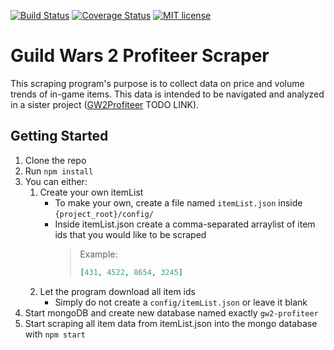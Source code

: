 [![Build Status](https://travis-ci.org/{{github-user-name}}/{{github-app-name}}.svg?branch=master)](https://travis-ci.org/{{github-user-name}}/{{github-app-name}}.svg?branch=master)
[![Coverage Status](https://coveralls.io/repos/github/{{github-user-name}}/{{github-app-name}}/badge.svg?branch=master)](https://coveralls.io/github/{{github-user-name}}/{{github-app-name}}?branch=master)
[![MIT license](http://img.shields.io/badge/license-MIT-brightgreen.svg)](http://opensource.org/licenses/MIT)

# Guild Wars 2 Profiteer Scraper
This scraping program's purpose is to collect data on price and volume
trends of in-game items.  This data is intended to be navigated and analyzed
in a sister project ([GW2Profiteer]() TODO LINK).

## Getting Started
1. Clone the repo
2. Run `npm install`
3. You can either:
    1. Create your own itemList
        - To make your own, create a file named `itemList.json` inside `{project_root}/config/`
        - Inside itemList.json create a comma-separated arraylist of item ids
          that you would like to be scraped
          > Example:
          > ```json
          > [431, 4522, 8654, 3245]
          > ```
    2. Let the program download all item ids
        - Simply do not create a `config/itemList.json` or leave it blank
4. Start mongoDB and create new database named exactly `gw2-profiteer`
5. Start scraping all item data from itemList.json into the mongo database
with `npm start`
